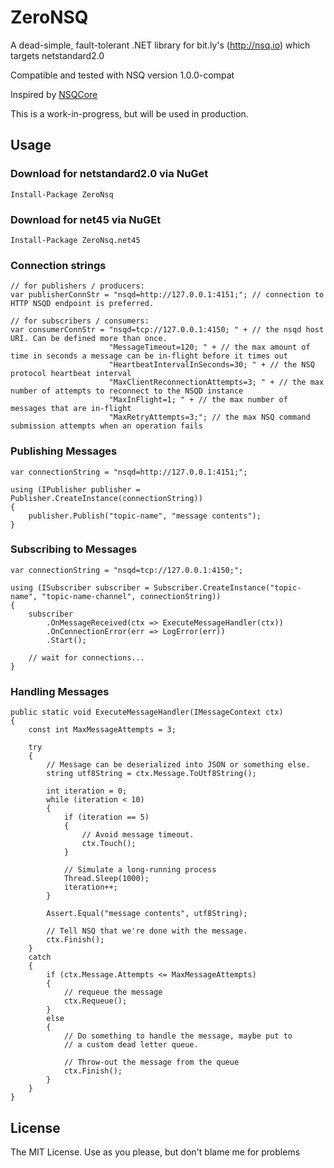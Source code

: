 ZeroNSQ
================

A dead-simple, fault-tolerant .NET library for bit.ly's (http://nsq.io) which targets netstandard2.0

Compatible and tested with NSQ version 1.0.0-compat

Inspired by [NSQCore](https://github.com/Webjet/NSQCore)

This is a work-in-progress, but will be used in production.

Usage
-----

### Download for netstandard2.0 via NuGet
    Install-Package ZeroNsq

### Download for net45 via NuGEt
    Install-Package ZeroNsq.net45

### Connection strings

    // for publishers / producers:
    var publisherConnStr = "nsqd=http://127.0.0.1:4151;"; // connection to HTTP NSQD endpoint is preferred.

    // for subscribers / consumers:
    var consumerConnStr = "nsqd=tcp://127.0.0.1:4150; " + // the nsqd host URI. Can be defined more than once.
                          "MessageTimeout=120; " + // the max amount of time in seconds a message can be in-flight before it times out
                          "HeartbeatIntervalInSeconds=30; " + // the NSQ protocol heartbeat interval
                          "MaxClientReconnectionAttempts=3; " + // the max number of attempts to reconnect to the NSQD instance
                          "MaxInFlight=1; " + // the max number of messages that are in-flight 
                          "MaxRetryAttempts=3;"; // the max NSQ command submission attempts when an operation fails

### Publishing Messages

    var connectionString = "nsqd=http://127.0.0.1:4151;";

    using (IPublisher publisher = Publisher.CreateInstance(connectionString))
    {
        publisher.Publish("topic-name", "message contents");
    }

### Subscribing to Messages

    var connectionString = "nsqd=tcp://127.0.0.1:4150;";

    using (ISubscriber subscriber = Subscriber.CreateInstance("topic-name", "topic-name-channel", connectionString))
    {
        subscriber
            .OnMessageReceived(ctx => ExecuteMessageHandler(ctx))
            .OnConnectionError(err => LogError(err))
            .Start();

        // wait for connections...
    }

### Handling Messages
    
    public static void ExecuteMessageHandler(IMessageContext ctx) 
    {
    	const int MaxMessageAttempts = 3;

    	try 
    	{
            // Message can be deserialized into JSON or something else.
    	    string utf8String = ctx.Message.ToUtf8String();

            int iteration = 0;
            while (iteration < 10)
            {
                if (iteration == 5)
            	{
                    // Avoid message timeout.
                    ctx.Touch();
                }

                // Simulate a long-running process
                Thread.Sleep(1000);
                iteration++;
            }

            Assert.Equal("message contents", utf8String);

            // Tell NSQ that we're done with the message.
    	    ctx.Finish();
        }
        catch 
        {
    	    if (ctx.Message.Attempts <= MaxMessageAttempts)
    	    {
    		    // requeue the message
                ctx.Requeue();
    	    }
            else 
            {
                // Do something to handle the message, maybe put to 
                // a custom dead letter queue.
            	
                // Throw-out the message from the queue
                ctx.Finish();
            }
        }
    }


License
-------
The MIT License. Use as you please, but don't blame me for problems
